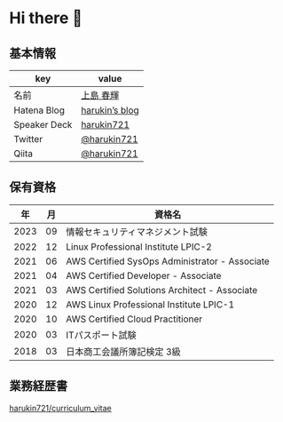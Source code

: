 # Hi there 👋

<!--
**harukin721/harukin721** is a ✨ _special_ ✨ repository because its `README.md` (this file) appears on your GitHub profile.

Here are some ideas to get you started:

- 🔭 I’m currently working on ...
- 🌱 I’m currently learning ...
- 👯 I’m looking to collaborate on ...
- 🤔 I’m looking for help with ...
- 💬 Ask me about ...
- 📫 How to reach me: ...
- 😄 Pronouns: ...
- ⚡ Fun fact: ...
-->

## 基本情報

|key|value|
|----|----|
|名前|[上島 春輝](https://www.wantedly.com/id/harukin721/)|
|Hatena Blog|[harukin’s blog](https://harukin721.hatenablog.com/)|
|Speaker Deck|[harukin721](https://speakerdeck.com/harukin721/)|
|Twitter| [@harukin721](https://twitter.com/harukin721/)|
|Qiita|[@harukin721](https://qiita.com/harukin721/)|

## 保有資格

|年|月|資格名|
|----|----|----|
|2023|09|情報セキュリティマネジメント試験|
|2022|12|Linux Professional Institute LPIC-2|
|2021|06|AWS Certified SysOps Administrator - Associate|
|2021|04|AWS Certified Developer - Associate|
|2021|03|AWS Certified Solutions Architect - Associate|
|2020|12|AWS Linux Professional Institute LPIC-1|
|2020|10|AWS Certified Cloud Practitioner|
|2020|03|ITパスポート試験|
|2018|03|日本商工会議所簿記検定 3級|

## 業務経歴書

[harukin721/curriculum_vitae](https://github.com/harukin721/curriculum_vitae)

